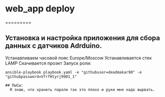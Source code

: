 # web_app deploy 
=========

## Установка и настройка приложения для сбора данных с датчиков Adrduino.
 Устанавливаем часовой пояс Europe/Moscow
 Устанавливается стек LAMP
 Скачивается проэкт
 Запуск роли: 
 ```
 ansible-playbook playbook.yaml -e "githubuser=deadmakar90" -e "githubpassword=VfrfHtyrj9901_1"

## ПыСы:
   Я знаю, что хранить пароли так это плохо и руки мне надо вырвать.
   
